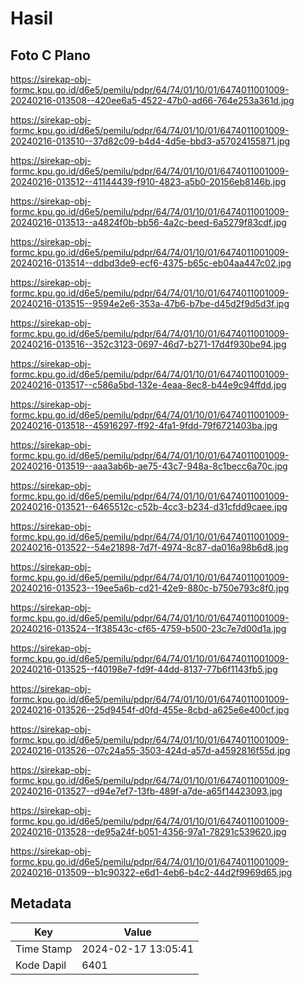# Hasil

## Foto C Plano

https://sirekap-obj-formc.kpu.go.id/d6e5/pemilu/pdpr/64/74/01/10/01/6474011001009-20240216-013508--420ee6a5-4522-47b0-ad66-764e253a361d.jpg

https://sirekap-obj-formc.kpu.go.id/d6e5/pemilu/pdpr/64/74/01/10/01/6474011001009-20240216-013510--37d82c09-b4d4-4d5e-bbd3-a57024155871.jpg

https://sirekap-obj-formc.kpu.go.id/d6e5/pemilu/pdpr/64/74/01/10/01/6474011001009-20240216-013512--41144439-f910-4823-a5b0-20156eb8146b.jpg

https://sirekap-obj-formc.kpu.go.id/d6e5/pemilu/pdpr/64/74/01/10/01/6474011001009-20240216-013513--a4824f0b-bb56-4a2c-beed-6a5279f83cdf.jpg

https://sirekap-obj-formc.kpu.go.id/d6e5/pemilu/pdpr/64/74/01/10/01/6474011001009-20240216-013514--ddbd3de9-ecf6-4375-b65c-eb04aa447c02.jpg

https://sirekap-obj-formc.kpu.go.id/d6e5/pemilu/pdpr/64/74/01/10/01/6474011001009-20240216-013515--9594e2e6-353a-47b6-b7be-d45d2f9d5d3f.jpg

https://sirekap-obj-formc.kpu.go.id/d6e5/pemilu/pdpr/64/74/01/10/01/6474011001009-20240216-013516--352c3123-0697-46d7-b271-17d4f930be94.jpg

https://sirekap-obj-formc.kpu.go.id/d6e5/pemilu/pdpr/64/74/01/10/01/6474011001009-20240216-013517--c586a5bd-132e-4eaa-8ec8-b44e9c94ffdd.jpg

https://sirekap-obj-formc.kpu.go.id/d6e5/pemilu/pdpr/64/74/01/10/01/6474011001009-20240216-013518--45916297-ff92-4fa1-9fdd-79f6721403ba.jpg

https://sirekap-obj-formc.kpu.go.id/d6e5/pemilu/pdpr/64/74/01/10/01/6474011001009-20240216-013519--aaa3ab6b-ae75-43c7-948a-8c1becc6a70c.jpg

https://sirekap-obj-formc.kpu.go.id/d6e5/pemilu/pdpr/64/74/01/10/01/6474011001009-20240216-013521--6465512c-c52b-4cc3-b234-d31cfdd9caee.jpg

https://sirekap-obj-formc.kpu.go.id/d6e5/pemilu/pdpr/64/74/01/10/01/6474011001009-20240216-013522--54e21898-7d7f-4974-8c87-da016a98b6d8.jpg

https://sirekap-obj-formc.kpu.go.id/d6e5/pemilu/pdpr/64/74/01/10/01/6474011001009-20240216-013523--19ee5a6b-cd21-42e9-880c-b750e793c8f0.jpg

https://sirekap-obj-formc.kpu.go.id/d6e5/pemilu/pdpr/64/74/01/10/01/6474011001009-20240216-013524--1f38543c-cf65-4759-b500-23c7e7d00d1a.jpg

https://sirekap-obj-formc.kpu.go.id/d6e5/pemilu/pdpr/64/74/01/10/01/6474011001009-20240216-013525--f40198e7-fd9f-44dd-8137-77b6f1143fb5.jpg

https://sirekap-obj-formc.kpu.go.id/d6e5/pemilu/pdpr/64/74/01/10/01/6474011001009-20240216-013526--25d9454f-d0fd-455e-8cbd-a625e6e400cf.jpg

https://sirekap-obj-formc.kpu.go.id/d6e5/pemilu/pdpr/64/74/01/10/01/6474011001009-20240216-013526--07c24a55-3503-424d-a57d-a4592816f55d.jpg

https://sirekap-obj-formc.kpu.go.id/d6e5/pemilu/pdpr/64/74/01/10/01/6474011001009-20240216-013527--d94e7ef7-13fb-489f-a7de-a65f14423093.jpg

https://sirekap-obj-formc.kpu.go.id/d6e5/pemilu/pdpr/64/74/01/10/01/6474011001009-20240216-013528--de95a24f-b051-4356-97a1-78291c539620.jpg

https://sirekap-obj-formc.kpu.go.id/d6e5/pemilu/pdpr/64/74/01/10/01/6474011001009-20240216-013509--b1c90322-e6d1-4eb6-b4c2-44d2f9969d65.jpg


## Metadata

| Key        | Value               |
| ---------- | ------------------- |
| Time Stamp | 2024-02-17 13:05:41 |
| Kode Dapil | 6401                |



